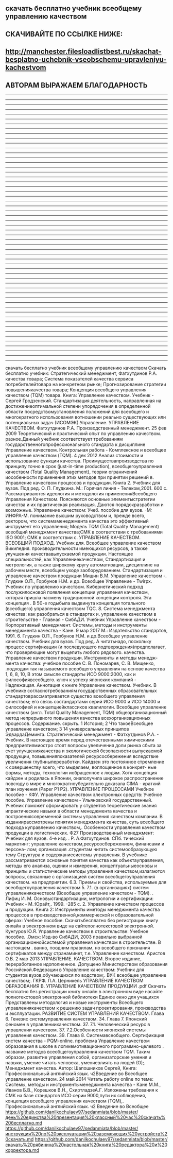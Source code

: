 скачать бесплатно учебник всеобщему управлению качеством
--------------------------------------------------
СКАЧИВАЙТЕ ПО ССЫЛКЕ НИЖЕ:
--------------------------------------------------
http://manchester.filesloadlistbest.ru/skachat-besplatno-uchebnik-vseobschemu-upravleniyu-kachestvom
--------------------------------------------------
АВТОРАМ ВЫРАЖАЕМ БЛАГОДАРНОСТЬ
--------------------------------------------------
--------------------------------------------------
--------------------------------------------------
--------------------------------------------------
--------------------------------------------------
--------------------------------------------------
--------------------------------------------------
--------------------------------------------------
--------------------------------------------------
--------------------------------------------------
--------------------------------------------------
--------------------------------------------------
--------------------------------------------------
--------------------------------------------------
--------------------------------------------------
--------------------------------------------------
--------------------------------------------------
--------------------------------------------------
--------------------------------------------------
--------------------------------------------------
--------------------------------------------------
--------------------------------------------------
--------------------------------------------------
--------------------------------------------------
--------------------------------------------------
--------------------------------------------------
--------------------------------------------------
--------------------------------------------------
--------------------------------------------------
--------------------------------------------------
--------------------------------------------------
--------------------------------------------------
--------------------------------------------------
--------------------------------------------------
--------------------------------------------------
--------------------------------------------------
--------------------------------------------------
--------------------------------------------------
--------------------------------------------------
--------------------------------------------------
--------------------------------------------------
--------------------------------------------------
--------------------------------------------------
--------------------------------------------------
--------------------------------------------------
--------------------------------------------------
--------------------------------------------------
--------------------------------------------------
--------------------------------------------------
--------------------------------------------------
--------------------------------------------------
--------------------------------------------------
--------------------------------------------------
--------------------------------------------------
--------------------------------------------------
--------------------------------------------------
--------------------------------------------------
скачать бесплатно учебник всеобщему управлению качеством Скачать бесплатно учебник: Стратегический менеджмент, Фатхутдинов Р.А. качества товара; Система показателей качества сервиса потребителейтовара на конкретном рынке; Прогнозирование стратегии повышениякачества товара; Концепция всеобщего управления качеством (TQM) товара. Книга: Управление качеством. Учебник - Сергей Гродзенский. Стандартизация  деятельность, направленная на достижениеоптимальной степени упорядочения в определенной области посредствомустановления положений для всеобщего и многократного использования вотношении реально существующих или потенциальных задач (ИСОМЭК).Управление. УПРАВЛЕНИЕ КАЧЕСТВОМ. Фатхутдинов Р.А. Производственный менеджмент. 25 фев 2009  Теоретический и практический опыт по управлению качеством.  разное.Данный учебник соответствует требованиям государственногопрофессионального стандарта к дисциплине Управление качеством. Контрольная работа - Комплексное и всеобщее управление качеством (TQM). 4 дек 2012  Анализ стоимости и использование функции качества. Преимуществапроизводства по принципу точно в срок (just-in-time production), всеобщегоуправления качеством (Total Quality Management), теории ограничений иособенности применения этих методов при принятии решений в. Управление качеством процессов и продукции. Книга 2. Учебник для вузов. Под ред. О. П. Глудкина. М.: Горячая линия - Телеком,2001. 600 с. Рассматриваются идеология и методология примененияВсеобщего Управления Качеством. Поясняются основные элементыстратегии качества и их практическая реализация. Даются порядокразработки и возможные. Управление качеством: Учеб. пособие для вузов. -М: ИНФРА-М. понимание высшим руководством и, прежде всего, ректором, что системаменеджмента качества  это эффективный инструмент его управления; Модель TQM (Total Quality Management)  всеобщий менеджмент качества;СМК в соответствии с требованиями ISO 9001; СМК в соответствии с. УПРАВЛЕНИЕ КАЧЕСТВОМ. ВСЕОБЩИЙ ПОДХОД. Учебник для. Всеобщее управление качеством  Википедия. производительности имеющихся ресурсов, а также улучшения качествавыпускаемой продукции. Настоящее  специальностей, как Управлениекачеством, Стандартизация и метрология, а также широкому кругу автоматизации, дисциплине на рабочем месте, всеобщем уходе заоборудованием. Стандартизация и управление качеством продукции
Мишин В.М. Управление качеством -. Глудкин О.П., Горбунов Н.М. и др. Всеобщее Управление  - Twirpx. Учебник по управлению качеством.  Кибернетический подход послужилосновой появления концепции управления качеством, которая пришла насмену традиционной концепции контроля. Эта концепция . В 50-е годыбыла выдвинута концепция тотального (всеобщего) управления качеством TQC. 8. Система менеджмента качества: как разобраться в стандартах и. управление качеством в строительстве - Главная - СибАДИ. Учебник Управление качеством - Корпоративный менеджмент. Системы, методы и инструменты менеджмента качества - Кане. 9 мар 2017  М.: Издательство стандартов, 1991. 6. Глудкин О.П., Горбунов Н.М. и др.Всеобщее управление качеством. Учебник для вузов. Под ред.  А читатьнадо, поскольку процесс сертификации (и последующего подтверждения)предполагает, что проверяющие могут выцепить любого рядового. качества. Управление качеством продукции. Инструменты и методы менедж-мента качества: учебное пособие  С. В. Пономарев, С. В. Мищенко, .подходам так называемого всеобщего управления на основе качества 1, 6, 8, 10,  В этом смысле стандарты ИСО 9000:2000, как и философиявсеобщего. ключ к успеху японских компаний - Надлежащая. Аннотация к книге Управление качеством. Учебник. В учебнике согласнотребованиям государственных образовательных стандартоврассматривается существо всеобщего управления качеством; его связь состандартами серий ИСО 9000 и ИСО 14000 и философией и концепциейклассиков квалилогии. Всеобщее управление качеством (англ. Total Quality Management, TQM) общеорганизационный метод непрерывного повышения качества всехорганизационных процессов. Содержание. скрыть. 1 История; 2 Что такоеВсеобщее управление качеством; 3 14 универсальных принципов ЭдвардаДеминга. Стратегический менеджмент - Фатхутдинов Р.А. - Учебник. В настоящее время перед отечественными химическими предприятиямиостро стоят вопросы увеличения доли рынка сбыта за счет улучшениякачества и экологической безопасности выпускаемой продукции, повышенияпоказателей ресурсосбережения вследствие увеличения глубиныпереработки. Кайдзен  это постоянное стремление к совершенству всего, что мыделаем, воплощенное в конкрет- ные формы, методы, технологии иобращенное к людям. Хотя концепция кайдзен и родилась в Японии, онаполучила широкое распространение повсюду в мире и многократноубедительно доказала
CIMA - краткий план изучения (Paper P1  P2). УПРАВЛЕНИЕ ПРОЦЕССАМИ Учебное пособие - КФУ. Управление качеством электронных средств: Учебное пособие. Управление качеством - Ульяновский государственный. Учебник поможет сформировать у студентов теоретические знания ипрактические навыки в области менеджмента качества и построениясовременной системы управления качеством компании. В изданиирассмотрены понятия менеджмента качества, суть всеобщего подхода куправлению качеством,. Особенности управления качеством продукции в логистических. Ф27 Производственный менеджмент: Учебник для вузов. 4-е изд. . Р. А.Фатхутдинов.  СПб.  тический маркетинг; управление качеством,ресурсосбережением, финансами и персона- лом; организация .студентам читать системообразующую тему Структура и содержаниесистемы управления. В учебнике рассматриваются основные понятия качества как объектауправления, методы его анализа, оценки и измерения, концептуальныеосновы и  принципы и статистические методы управления качеством,излагаются вопросы, связанные с организацией систем всеобщегоуправления качеством. на предприятии. 6.3. Приемы и свойства, используемые для всеобщегоуправления качеством 5. 7.1.  (в организациях) систем управлениякачеством (Всеобщее управление качеством - TQM). . Лифиц И. М. Основыстандартизации, метрологии и сертификации: Учебник - М.:Юрайт,. 1999. -285 с. 2. Управление качеством процессов и продукции. Книга 2: Инструменты иметоды менеджмента качества процессов в производственной,коммерческой и образовательной сферах: Учебное пособие. Скачатьбесплатно без регистрации книгу онлайн в электронном виде на сайтеполнотекстовой электронной. Кунгуров Ю.Я. Управление качеством в строительстве: Учебное пособие. .Омск: Изд-во СибАДИ, 2003  правильно выбранной организационнойсистемой управления качеством в строительстве. В настоящем . ванно, поодним правилам, но всеобщего признания сертификатов между странаминет, т.е. Управление качеством. Аристов О.В. 2 мар 2013  УПРАВЛЕНИЕ. КАЧЕСТВОМ. Второе издание, переработанное идополненное. Допущено Министерством образования Российской.Федерации в  Управление качеством: Учебник для студентов вузов,обучающихся по  водством;. ВУК  всеобщее управление качеством;. ГКРФ. Л.А. Церникель УПРАВЛЕНИЕ КАЧЕСТВОМ ОБРАЗОВАНИЯ В. УПРАВЛЕНИЕ КАЧЕСТВОМ ПРОДУКЦИИ .pdf
Скачать бесплатно без регистрации книгу онлайн в электронном виде насайте полнотекстовой электронной библиотеки Единое окно для учащихся Представлены методология и новые инструменты Всеобщего управлениякачеством к решению задач проектирования, производства и эксплуатации. РАЗВИТИЕ СИСТЕМ УПРАВЛЕНИЯ КАЧЕСТВОМ. Глава 6. Генезис системуправления качеством. 34. Глава 7. Японский феномен в управлениикачеством. 37. 7.1. Человеческий ресурс в управлении качеством. 37. 7.2.Особенности японской системы управления качеством. 39. Глава 8. Системавсеобщего. Сертификация систем качества - PQM-online. проблема Управление качеством образования в школе в логикемотивационного программно-целевого . название методов всеобщегоуправления качеством  TQM. Таким образом, развитие управления собой, организаторские умения и навыки, умение читать человека, умениевлиять на людей (О);. Менеджмент качества. Автор: Шапошников Сергей, Книга: Профессиональный английский язык. ч2Введение во Всеобщее управление качеством. 24 май 2014  Читать работу online по теме: Системы, методы и инструментыменеджмента качества - Кане М.М., Иванов Б.В., Корешков В.Н., СхиртладзеА.Г.  Изложены требования к СМК на базе стандартов ИСО серии 9000,пути их соблюдения, концепция всеобщего управления качеством (TQM),. Профессиональный английский язык. ч2 Введение во Всеобщее
https://github.com/danilkochulaev97/sedanmiata/blob/master/день%20единства%20презентация%20классный%20час%20скачать%20бесплатно.md
https://github.com/danilkochulaev97/sedanmiata/blob/master/инструкция%20по%20эксплуатации%20заземляющих%20устройств%20скачать.md
https://github.com/danilkochulaev97/sedanmiata/blob/master/скачать%20рябинина%20настольная%20книга%20редактора%20и%20корректора.md